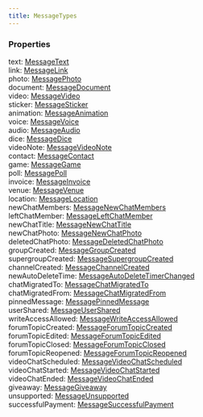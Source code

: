 ```yaml
---
title: MessageTypes
---
```


### Properties

<div class="flex flex-col gap-3"><div><div class="flex gap-2"><div class="font-mono"><span class="font-bold">text</span><span class="opacity-50">:</span> <a href="/types/messagetext"  >MessageText</a></div></div></div><div><div class="flex gap-2"><div class="font-mono"><span class="font-bold">link</span><span class="opacity-50">:</span> <a href="/types/messagelink"  >MessageLink</a></div></div></div><div><div class="flex gap-2"><div class="font-mono"><span class="font-bold">photo</span><span class="opacity-50">:</span> <a href="/types/messagephoto"  >MessagePhoto</a></div></div></div><div><div class="flex gap-2"><div class="font-mono"><span class="font-bold">document</span><span class="opacity-50">:</span> <a href="/types/messagedocument"  >MessageDocument</a></div></div></div><div><div class="flex gap-2"><div class="font-mono"><span class="font-bold">video</span><span class="opacity-50">:</span> <a href="/types/messagevideo"  >MessageVideo</a></div></div></div><div><div class="flex gap-2"><div class="font-mono"><span class="font-bold">sticker</span><span class="opacity-50">:</span> <a href="/types/messagesticker"  >MessageSticker</a></div></div></div><div><div class="flex gap-2"><div class="font-mono"><span class="font-bold">animation</span><span class="opacity-50">:</span> <a href="/types/messageanimation"  >MessageAnimation</a></div></div></div><div><div class="flex gap-2"><div class="font-mono"><span class="font-bold">voice</span><span class="opacity-50">:</span> <a href="/types/messagevoice"  >MessageVoice</a></div></div></div><div><div class="flex gap-2"><div class="font-mono"><span class="font-bold">audio</span><span class="opacity-50">:</span> <a href="/types/messageaudio"  >MessageAudio</a></div></div></div><div><div class="flex gap-2"><div class="font-mono"><span class="font-bold">dice</span><span class="opacity-50">:</span> <a href="/types/messagedice"  >MessageDice</a></div></div></div><div><div class="flex gap-2"><div class="font-mono"><span class="font-bold">videoNote</span><span class="opacity-50">:</span> <a href="/types/messagevideonote"  >MessageVideoNote</a></div></div></div><div><div class="flex gap-2"><div class="font-mono"><span class="font-bold">contact</span><span class="opacity-50">:</span> <a href="/types/messagecontact"  >MessageContact</a></div></div></div><div><div class="flex gap-2"><div class="font-mono"><span class="font-bold">game</span><span class="opacity-50">:</span> <a href="/types/messagegame"  >MessageGame</a></div></div></div><div><div class="flex gap-2"><div class="font-mono"><span class="font-bold">poll</span><span class="opacity-50">:</span> <a href="/types/messagepoll"  >MessagePoll</a></div></div></div><div><div class="flex gap-2"><div class="font-mono"><span class="font-bold">invoice</span><span class="opacity-50">:</span> <a href="/types/messageinvoice"  >MessageInvoice</a></div></div></div><div><div class="flex gap-2"><div class="font-mono"><span class="font-bold">venue</span><span class="opacity-50">:</span> <a href="/types/messagevenue"  >MessageVenue</a></div></div></div><div><div class="flex gap-2"><div class="font-mono"><span class="font-bold">location</span><span class="opacity-50">:</span> <a href="/types/messagelocation"  >MessageLocation</a></div></div></div><div><div class="flex gap-2"><div class="font-mono"><span class="font-bold">newChatMembers</span><span class="opacity-50">:</span> <a href="/types/messagenewchatmembers"  >MessageNewChatMembers</a></div></div></div><div><div class="flex gap-2"><div class="font-mono"><span class="font-bold">leftChatMember</span><span class="opacity-50">:</span> <a href="/types/messageleftchatmember"  >MessageLeftChatMember</a></div></div></div><div><div class="flex gap-2"><div class="font-mono"><span class="font-bold">newChatTitle</span><span class="opacity-50">:</span> <a href="/types/messagenewchattitle"  >MessageNewChatTitle</a></div></div></div><div><div class="flex gap-2"><div class="font-mono"><span class="font-bold">newChatPhoto</span><span class="opacity-50">:</span> <a href="/types/messagenewchatphoto"  >MessageNewChatPhoto</a></div></div></div><div><div class="flex gap-2"><div class="font-mono"><span class="font-bold">deletedChatPhoto</span><span class="opacity-50">:</span> <a href="/types/messagedeletedchatphoto"  >MessageDeletedChatPhoto</a></div></div></div><div><div class="flex gap-2"><div class="font-mono"><span class="font-bold">groupCreated</span><span class="opacity-50">:</span> <a href="/types/messagegroupcreated"  >MessageGroupCreated</a></div></div></div><div><div class="flex gap-2"><div class="font-mono"><span class="font-bold">supergroupCreated</span><span class="opacity-50">:</span> <a href="/types/messagesupergroupcreated"  >MessageSupergroupCreated</a></div></div></div><div><div class="flex gap-2"><div class="font-mono"><span class="font-bold">channelCreated</span><span class="opacity-50">:</span> <a href="/types/messagechannelcreated"  >MessageChannelCreated</a></div></div></div><div><div class="flex gap-2"><div class="font-mono"><span class="font-bold">newAutoDeleteTime</span><span class="opacity-50">:</span> <a href="/types/messageautodeletetimerchanged"  >MessageAutoDeleteTimerChanged</a></div></div></div><div><div class="flex gap-2"><div class="font-mono"><span class="font-bold">chatMigratedTo</span><span class="opacity-50">:</span> <a href="/types/messagechatmigratedto"  >MessageChatMigratedTo</a></div></div></div><div><div class="flex gap-2"><div class="font-mono"><span class="font-bold">chatMigratedFrom</span><span class="opacity-50">:</span> <a href="/types/messagechatmigratedfrom"  >MessageChatMigratedFrom</a></div></div></div><div><div class="flex gap-2"><div class="font-mono"><span class="font-bold">pinnedMessage</span><span class="opacity-50">:</span> <a href="/types/messagepinnedmessage"  >MessagePinnedMessage</a></div></div></div><div><div class="flex gap-2"><div class="font-mono"><span class="font-bold">userShared</span><span class="opacity-50">:</span> <a href="/types/messageusershared"  >MessageUserShared</a></div></div></div><div><div class="flex gap-2"><div class="font-mono"><span class="font-bold">writeAccessAllowed</span><span class="opacity-50">:</span> <a href="/types/messagewriteaccessallowed"  >MessageWriteAccessAllowed</a></div></div></div><div><div class="flex gap-2"><div class="font-mono"><span class="font-bold">forumTopicCreated</span><span class="opacity-50">:</span> <a href="/types/messageforumtopiccreated"  >MessageForumTopicCreated</a></div></div></div><div><div class="flex gap-2"><div class="font-mono"><span class="font-bold">forumTopicEdited</span><span class="opacity-50">:</span> <a href="/types/messageforumtopicedited"  >MessageForumTopicEdited</a></div></div></div><div><div class="flex gap-2"><div class="font-mono"><span class="font-bold">forumTopicClosed</span><span class="opacity-50">:</span> <a href="/types/messageforumtopicclosed"  >MessageForumTopicClosed</a></div></div></div><div><div class="flex gap-2"><div class="font-mono"><span class="font-bold">forumTopicReopened</span><span class="opacity-50">:</span> <a href="/types/messageforumtopicreopened"  >MessageForumTopicReopened</a></div></div></div><div><div class="flex gap-2"><div class="font-mono"><span class="font-bold">videoChatScheduled</span><span class="opacity-50">:</span> <a href="/types/messagevideochatscheduled"  >MessageVideoChatScheduled</a></div></div></div><div><div class="flex gap-2"><div class="font-mono"><span class="font-bold">videoChatStarted</span><span class="opacity-50">:</span> <a href="/types/messagevideochatstarted"  >MessageVideoChatStarted</a></div></div></div><div><div class="flex gap-2"><div class="font-mono"><span class="font-bold">videoChatEnded</span><span class="opacity-50">:</span> <a href="/types/messagevideochatended"  >MessageVideoChatEnded</a></div></div></div><div><div class="flex gap-2"><div class="font-mono"><span class="font-bold">giveaway</span><span class="opacity-50">:</span> <a href="/types/messagegiveaway"  >MessageGiveaway</a></div></div></div><div><div class="flex gap-2"><div class="font-mono"><span class="font-bold">unsupported</span><span class="opacity-50">:</span> <a href="/types/messageunsupported"  >MessageUnsupported</a></div></div></div><div><div class="flex gap-2"><div class="font-mono"><span class="font-bold">successfulPayment</span><span class="opacity-50">:</span> <a href="/types/messagesuccessfulpayment"  >MessageSuccessfulPayment</a></div></div></div></div>

